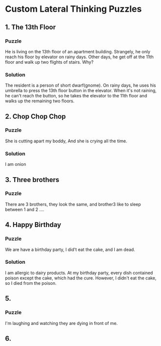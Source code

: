 # Custom Lateral Thinking Puzzles

## 1. The 13th Floor

### Puzzle
He is living on the 13th floor of an apartment building. Strangely, he only reach his floor by elevator on rainy days. Other days, he get off at the 11th floor and walk up two flights of stairs. Why?

### Solution
The resident is a person of short dwarf(gnome). On rainy days, he uses his umbrella to press the 13th floor button in the elevator. When it's not raining, he can't reach the button, so he takes the elevator to the 11th floor and walks up the remaining two floors.

## 2. Chop Chop Chop

### Puzzle
She is cutting apart my boddy, And she is crying all the time.

### Solution
I am onion

## 3. Three brothers
### Puzzle 
There are 3 brothers, they look the same, and brother3 like to sleep between 1 and 2 ....

## 4. Happy Birthday

### Puzzle
We are have a birthday party, I did't eat the cake, and I am dead.

### Solution
I am allergic to dairy products. At my birthday party, every dish contained poison except the cake, which had the cure. However, I didn't eat the cake, so I died from the poison.

## 5. 

### Puzzle
I'm laughing and watching they are dying in front of me.

## 6. 